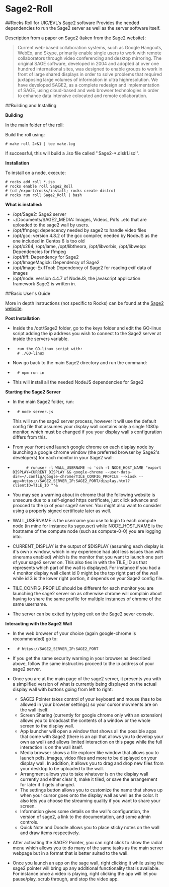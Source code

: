 # Sage2-Roll
##Rocks Roll for UIC/EVL's Sage2 software
Provides the needed dependencies to run the Sage2 server as well as the server software itself.  

Description from a paper on Sage2 (taken from the [Sage2](http://sage2.sagecommons.org/project/publications/) website):
>Current web-based collaboration systems, such as
>Google Hangouts, WebEx, and Skype, primarily enable single
>users to work with remote collaborators through video
>conferencing and desktop mirroring. The original SAGE
>software, developed in 2004 and adopted at over one hundred
>international sites, was designed to enable groups to work in
>front of large shared displays in order to solve problems that
>required juxtaposing large volumes of information in ultra highresolution.
>We have developed SAGE2, as a complete redesign
>and implementation of SAGE, using cloud-based and web
>browser technologies in order to enhance data intensive colocated
>and remote collaboration. 

##Building and Installing

**Building**
	
In the main folder of the roll:

Build the roll using: 
		
	# make roll 2>&1 | tee make.log 
  	
If successful, this will build a .iso file called ''Sage2-*.disk1.iso''. 

**Installation**
	
To install on a node, execute: 
	
	# rocks add roll *.iso
	# rocks enable roll Sage2_Roll
	# (cd /export/rocks/install; rocks create distro)
	# rocks run roll Sage2_Roll | bash

**What is installed:**
	
* /opt/Sage2: Sage2 server 
* ~/Documents/SAGE2_MEDIA: Images, Videos, Pdfs...etc that are uploaded to the sage2 wall by users.
* /opt/ffmpeg: depencency needed by sage2 to handle video files
* /opt/gcc: version 4.8.2 of the gcc compiler, needed by NodeJS as the one included in Centos 6 is too old
* /opt/x264, /opt/lame, /opt/libtheora, /opt/libvorbis, /opt/libwebp: Dependencies for ffmpeg
* /opt/tiff: Dependency for Sage2
* /opt/ImageMagick: Dependency of Sage2
* /opt/Image-ExifTool: Dependency of Sage2 for reading exif data of images
* /opt/node: version 4.4.7 of NodeJS, the javascript application framework Sage2 is written in.

##Basic User's Guide
	
More in depth instructions (not specific to Rocks) can be found at the [Sage2 website](http://sage2.sagecommons.org/instructions/).

**Post Installation**
	
* Inside the /opt/Sage2 folder, go to the keys folder and edit the GO-linux script adding the ip address you wish to connect to the 	     Sage2 server at inside the servers variable. 
*       run the GO-linux script with:
		# ./GO-linux  
* Now go back to the main Sage2 directory and run the command:
* 		# npm run in

* This will install all the needed NodeJS dependencies for Sage2

**Starting the Sage2 Server**

* In the main Sage2 folder, run:
*       # node server.js
   
	 This will run the sage2 server process, however it will use the default config file that assumes your display wall contains only a single 1080p monitor, which must be changed if you your display wall's configuration differs from this.
* From your front end launch google chrome on each display node  by launching a google chrome window (the preferred browser by Sage2's developers) for each monitor in your Sage2 wall: 
* 			# runuser -l WALL_USERNAME -c 'ssh -t NODE_HOST_NAME "export DISPLAY=CURRENT_DISPLAY && google-chrome --user-data-dir=~/.config/google-chrome/TILE_CONFIG_PROFILE --kiosk --app=https://SAGE2_SERVER_IP:SAGE2_PORT/display.html?clientID=TILE_ID "'&

* You may see a warning about in chrome that the following website is unsecure due to a self-signed https certificate, just click advance and procced to the ip of your sage2 server. You might also want to consider using a properly signed certificate later as well.
* WALL_USERNAME is the username you use to login to each compute node (in mine for instance its sageuser) while NODE_HOST_NAME is the hostname of the compute node (such as compute-0-0) you are logging into. 
* CURRENT_DISPLAY is the output of $DISPLAY (assuming each display is it's own x window, which in my experience had alot less issues than with xinerama enabled) which is the monitor that you want to launch one part of your sage2 server on. This also ties in with the TILE_ID as that represents which part of the wall is displayed. For instance if you had a 4 monitor display wall client id 0 might be the top right part of the wall while id 3 is the lower right portion, it depends on your Sage2 config file.
* TILE_CONFIG_PROFILE should be different for each monitor you are launching the sage2 server on as otherwise chrome will complain about having to share the same profile for multiple instances of chrome of the same username. 


* The server can be exited by typing exit on the Sage2 sever console.

**Interacting with the Sage2 Wall**

* In the web browser of your choice (again google-chrome is recommended) go to:

* 		# https://SAGE2_SERVER_IP:SAGE2_PORT
* If you get the same security warning in your browser as described above, follow the same instructins proceed to the ip address of your sage2 server. 
* Once you are at the main page of the sage2 server, it presents you with a simplified version of what is currently being displayed on the actual display wall with buttons going from left to right:
	* SAGE2 Pointer takes control of your keyboard and mouse (has to be allowed in your browser settings) so your cursor movments are on the wall itself.
	* Screen Sharing (currently for google chrome only with an extension) allows you to broadcast the contents of a window or the whole screen to the display wall.
	* App launcher will open a window that shows all the possible apps that come with Sage2 (there is an api that allows you to develop your own as well) and allows limited interaction on this page while the full interaction is on the wall itself.
	* Media browser shows a file explorer like window that allows you to launch pdfs, images, video files and more to be displayed on your display wall. In addition, it allows you to drag and drop new files from your desktop to be uploaded to the wall. 
	* Arrangment allows you to take whatever is on the display wall currently and either clear it, make it tiled, or save the arrangement for later if it gets changed.
	* The settings button allows you to customize the name that shows up when your cursor goes onto the display wall as well as the color. It also lets you choose the streaming quality if you want to share your screen.
	* Information gives some details on the wall's configuration, the version of sage2, a link to the documentation, and some admin controls.
	* Quick Note and Doodle allows you to place sticky notes on the wall and draw items respectively.
* After activating the SAGE2 Pointer, you can right click to show the radial menu which allows you to do many of the same tasks as the main server webpage but in a format that is better suited to the wall. 
* Once you launch an app on the sage wall, right clicking it while using the sage2 pointer will bring up any additional functionality that is available. For instance once a video is playing, right clicking the app will let you pause/play, scrub through, and stop the video app.


